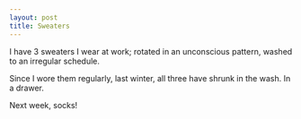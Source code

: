 ```yaml
---
layout: post
title: Sweaters
---
```


I have 3 sweaters I wear at work; rotated in an unconscious pattern, washed to an irregular schedule.

Since I wore them regularly, last winter, all three have shrunk in the wash.  In a drawer.

Next week, socks!
